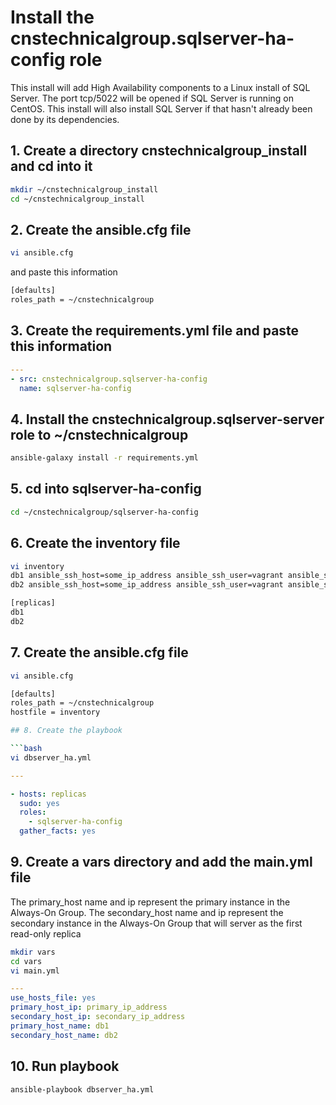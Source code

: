 # Install the cnstechnicalgroup.sqlserver-ha-config role

This install will add High Availability components to a Linux install of SQL Server. 
The port tcp/5022 will be opened if SQL Server is running on CentOS. 
This install will also install SQL Server if that hasn't already been done by its dependencies. 

## 1. Create a directory cnstechnicalgroup_install and cd into it

```bash
mkdir ~/cnstechnicalgroup_install
cd ~/cnstechnicalgroup_install
```

## 2. Create the ansible.cfg file

```bash
vi ansible.cfg 
```

and paste this information 

```bash
[defaults]
roles_path = ~/cnstechnicalgroup
```

## 3. Create the requirements.yml file and paste this information

```yaml
---
- src: cnstechnicalgroup.sqlserver-ha-config
  name: sqlserver-ha-config
```


## 4. Install the cnstechnicalgroup.sqlserver-server role to ~/cnstechnicalgroup

```bash
ansible-galaxy install -r requirements.yml
```

## 5. cd into sqlserver-ha-config

```bash
cd ~/cnstechnicalgroup/sqlserver-ha-config
```

## 6. Create the inventory file 

```bash
vi inventory
db1 ansible_ssh_host=some_ip_address ansible_ssh_user=vagrant ansible_ssh_private_key_file=~/.ssh/id_rsa
db2 ansible_ssh_host=some_ip_address ansible_ssh_user=vagrant ansible_ssh_private_key_file=~/.ssh/id_rsa

[replicas]
db1
db2


```

## 7. Create the ansible.cfg file

```bash
vi ansible.cfg 
```

```bash
[defaults]
roles_path = ~/cnstechnicalgroup
hostfile = inventory

## 8. Create the playbook

```bash
vi dbserver_ha.yml
```

```yaml
---

- hosts: replicas
  sudo: yes
  roles: 
    - sqlserver-ha-config
  gather_facts: yes
```

## 9. Create a vars directory and add the main.yml file

The primary_host name and ip represent the primary instance in the Always-On Group.
The secondary_host name and ip represent the secondary instance in the Always-On Group that will server as the first read-only replica

```bash
mkdir vars
cd vars
vi main.yml
```

```yaml
---
use_hosts_file: yes
primary_host_ip: primary_ip_address
secondary_host_ip: secondary_ip_address
primary_host_name: db1
secondary_host_name: db2
```


## 10. Run playbook

```bash
ansible-playbook dbserver_ha.yml
```

